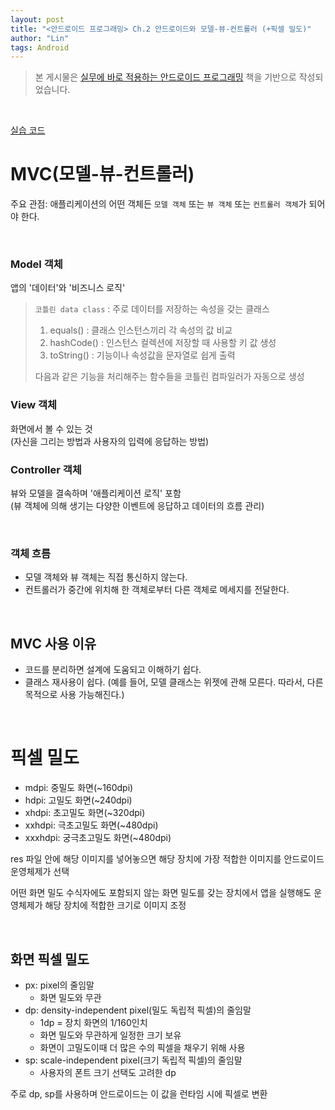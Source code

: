 ```yaml
---
layout: post
title: "<안드로이드 프로그래밍> Ch.2 안드로이드와 모델-뷰-컨트롤러 (+픽셀 밀도)"
author: "Lin"
tags: Android
---
```


> 본 게시물은 [실무에 바로 적용하는 안드로이드 프로그래밍](https://book.naver.com/bookdb/book_detail.nhn?bid=18123166) 책을 기반으로 작성되었습니다.

<br>

[실습 코드](https://github.com/lin9703/android-practice-code/tree/main/GeoQuiz)

# MVC(모델-뷰-컨트롤러)
주요 관점: 애플리케이션의 어떤 객체든 `모델 객체` 또는 `뷰 객체` 또는 `컨트롤러 객체`가 되어야 한다.

<br>

### Model 객체
앱의 '데이터'와 '비즈니스 로직'

> `코틀린 data class` : 주로 데이터를 저장하는 속성을 갖는 클래스
> 1. equals() : 클래스 인스턴스끼리 각 속성의 값 비교
> 2. hashCode() : 인스턴스 컬렉션에 저장할 때 사용할 키 값 생성
> 3. toString() : 기능이나 속성값을 문자열로 쉽게 출력
>
> 다음과 같은 기능을 처리해주는 함수들을 코틀린 컴파일러가 자동으로 생성 

### View 객체
화면에서 볼 수 있는 것 
<br>
(자신을 그리는 방법과 사용자의 입력에 응답하는 방법) 

### Controller 객체
뷰와 모델을 결속하며 '애플리케이션 로직' 포함
<br>
(뷰 객체에 의해 생기는 다양한 이벤트에 응답하고 데이터의 흐름 관리)

<br>

### 객체 흐름
- 모델 객체와 뷰 객체는 직접 통신하지 않는다.
- 컨트롤러가 중간에 위치해 한 객체로부터 다른 객체로 메세지를 전달한다. 

<br>

## MVC 사용 이유 
- 코드를 분리하면 설계에 도움되고 이해하기 쉽다.
- 클래스 재사용이 쉽다. (예를 들어, 모델 클래스는 위젯에 관해 모른다. 따라서, 다른 목적으로 사용 가능해진다.)
 
<br>

# 픽셀 밀도 
- mdpi: 중밀도 화면(~160dpi)
- hdpi: 고밀도 화면(~240dpi)
- xhdpi: 초고밀도 화면(~320dpi)
- xxhdpi: 극초고밀도 화면(~480dpi)
- xxxhdpi: 궁극초고밀도 화면(~480dpi)

res 파일 안에 해당 이미지를 넣어놓으면 해당 장치에 가장 적합한 이미지를 안드로이드 운영체제가 선택 

어떤 화면 밀도 수식자에도 포함되지 않는 화면 밀도를 갖는 장치에서 앱을 실행해도 운영체제가 해당 장치에 적합한 크기로 이미지 조정

<br>

## 화면 픽셀 밀도
- px: pixel의 줄임말
    - 화면 밀도와 무관
- dp: density-independent pixel(밀도 독립적 픽셀)의 줄임말
    - 1dp = 장치 화면의 1/160인치
    - 화면 밀도와 무관하게 일정한 크기 보유
    - 화면이 고밀도이때 더 많은 수의 픽셀을 채우기 위해 사용
- sp: scale-independent pixel(크기 독립적 픽셀)의 줄임말
    - 사용자의 폰트 크기 선택도 고려한 dp

주로 dp, sp를 사용하며 안드로이드는 이 값을 런타임 시에 픽셀로 변환


